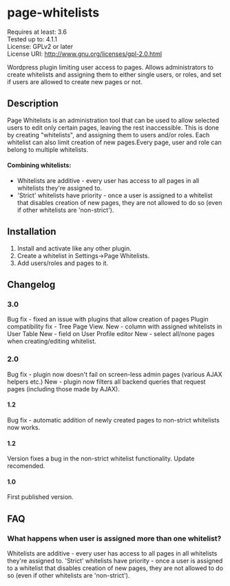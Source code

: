 # page-whitelists

Requires at least: 3.6  
Tested up to: 4.1.1  
License: GPLv2 or later  
License URI: http://www.gnu.org/licenses/gpl-2.0.html  


Wordpress plugin limiting user access to pages. Allows administrators to create whitelists and assigning them to either single users, or roles, and set if users are allowed to create new pages or not.

## Description

Page Whitelists is an administration tool that can be used to allow selected users to edit only certain pages, leaving the rest inaccessible. This is done by creating "whitelists", and assigning them to users and/or roles. Each whitelist can also limit creation of new pages.Every page, user and role can belong to multiple whitelists. 

#### Combining whitelists:
* Whitelists are additive - every user has access to all pages in all whitelists they're assigned to.
* 'Strict' whitelists have priority - once a user is assigned to a whitelist that disables creation of new pages, they are not allowed to do so (even if other whitelists are 'non-strict').

## Installation

1. Install and activate like any other plugin. 
1. Create a whitelist in Settings->Page Whitelists.
1. Add users/roles and pages to it. 

## Changelog

### 3.0
Bug fix - fixed an issue with plugins that allow creation of pages
Plugin compatibility fix - Tree Page View.
New - column with assigned whitelists in User Table
New - field on User Profile editor
New - select all/none pages when creating/editing whitelist. 

### 2.0
Bug fix - plugin now doesn't fail on screen-less admin pages (various AJAX helpers etc.)
New - plugin now filters all backend queries that request pages (including those made by AJAX).

#### 1.2
Bug fix - automatic addition of newly created pages to non-strict whitelists now works.

#### 1.2 
Version fixes a bug in the non-strict whitelist functionality. Update recomended.

#### 1.0
First published version.

## FAQ

### What happens when user is assigned more than one whitelist? 
Whitelists are additive - every user has access to all pages in all whitelists they're assigned to. 'Strict' whitelists have priority - once a user is assigned to a whitelist that disables creation of new pages, they are not allowed to do so (even if other whitelists are 'non-strict').

